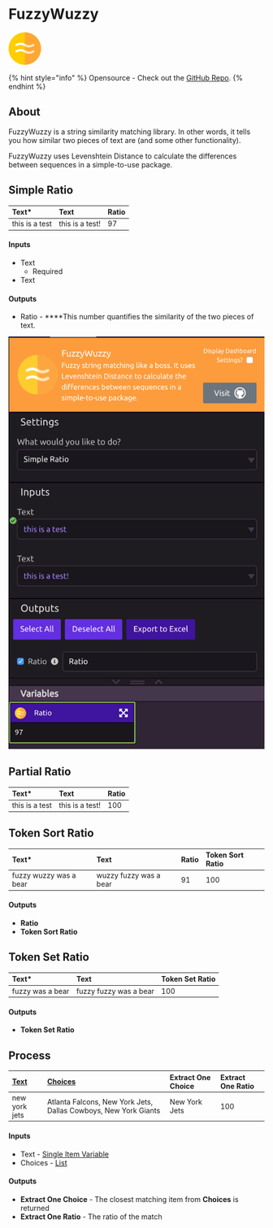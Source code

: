 # FuzzyWuzzy

![Fuzzy string matching like a boss. ](../../.gitbook/assets/fuzzy_wuzzy.png)

{% hint style="info" %}
Opensource - Check out the [GitHub Repo](https://github.com/seatgeek/fuzzywuzzy).
{% endhint %}

## About

FuzzyWuzzy is a string similarity matching library. In other words, it tells you how similar two pieces of text are \(and some other functionality\). 

FuzzyWuzzy uses Levenshtein Distance to calculate the differences between sequences in a simple-to-use package.

## Simple Ratio

| **Text\*** | **Text** | **Ratio** |
| :--- | :--- | :--- |
| this is a test | this is a test! | 97 |

#### Inputs

* Text
  * Required
* Text

#### Outputs

* Ratio -  ****This number quantifies the similarity of the two pieces of text. 

![Ratio Returned is 97](../../.gitbook/assets/screenshot-2019-07-16-21.51.36.png)

## Partial Ratio

| **Text\*** | Text | **Ratio** |
| :--- | :--- | :--- |
| this is a test | this is a test! | 100 |

## Token Sort Ratio

| **Text**\* | Text | Ratio | Token Sort Ratio |
| :--- | :--- | :--- | :--- |
| fuzzy wuzzy was a bear | wuzzy fuzzy was a bear | 91 | 100 |

#### Outputs

* **Ratio**
* **Token Sort Ratio**

## Token Set Ratio

| **Text\*** | Text | Token Set Ratio |
| :--- | :--- | :--- |
| fuzzy was a bear | fuzzy fuzzy was a bear | 100 |

#### Outputs

* **Token Set Ratio**

## Process

| [Text](../../getting_started/variables.md#single-item) | [Choices](../../getting_started/variables.md#lists) | Extract One Choice | Extract One Ratio |
| :--- | :--- | :--- | :--- |
| new york jets | Atlanta Falcons, New York Jets, Dallas Cowboys, New York Giants | New York Jets | 100 |

#### Inputs

* Text - [Single Item Variable](../../getting_started/variables.md#single-item)
* Choices - [List](../../getting_started/variables.md#lists)

#### Outputs

* **Extract One Choice** - The closest matching item from **Choices** is returned
* **Extract One Ratio** - The ratio of the match

